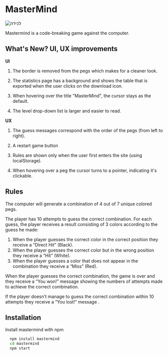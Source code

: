 # MasterMind

![‏‏לכידה](https://user-images.githubusercontent.com/76179660/123514820-73721d00-d69d-11eb-8327-b62d06a360b9.PNG)

Mastermind is a code-breaking game against the computer.

## What's New? UI, UX improvements

**UI**

1. The border is removed from the pegs which makes for a cleaner look.

2. The statistics page has a background and shows the table that is exported when the user clicks on the download icon.

3. When hovering over the title "MasterMind", the cursor stays as the default.

4. The level drop-down list is larger and easier to read.

**UX**

1. The guess messages correspond with the order of the pegs (from left to right).

2. A restart game button

3. Rules are shown only when the user first enters the site (using localStorage).

4. When hovering over a peg the cursor turns to a pointer, indicating it's clickable.

## Rules

The computer will generate a combination of 4 out of 7 unique colored pegs.

The player has 10 attempts to guess the correct combination.
For each guess, the player receives a result consisting of 3 colors according to the guess he made:

1. When the player guesses the correct color in the correct position they receive a “Direct Hit” (Black).
2. When the player guesses the correct color but in the wrong position they receive a “Hit” (White).
3. When the player guesses a color that does not appear in the combination they receive a “Miss” (Red).

When the player guesses the correct combination, the game is over and they receive a “You won!” message showing the numbers of attempts made to achieve the correct combination.

If the player doesn’t manage to guess the correct combination within 10 attempts they receive a “You lost!” message .

## Installation

Install mastermind with npm

```bash
  npm install mastermind
  cd mastermind
  npm start
```
